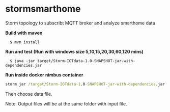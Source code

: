 # stormsmarthome
Storm topology to subscribt MQTT broker and analyze smarthome data

<b>Build with maven</b>

      $ mvn install
  
<b>Run and test (Run with windows size 5,10,15,20,30,60,120 mins)</b>

      $ java -jar target/Storm-IOTdata-1.0-SNAPSHOT-jar-with-dependencies.jar
<b>Run inside docker nimbus container</b>
```cmd
storm jar /target/Storm-IOTdata-1.0-SNAPSHOT-jar-with-dependencies.jar com.storm.iotdata.MainTopo
```
Then choose data file.

Note: Output files will be at the same folder with input file.
